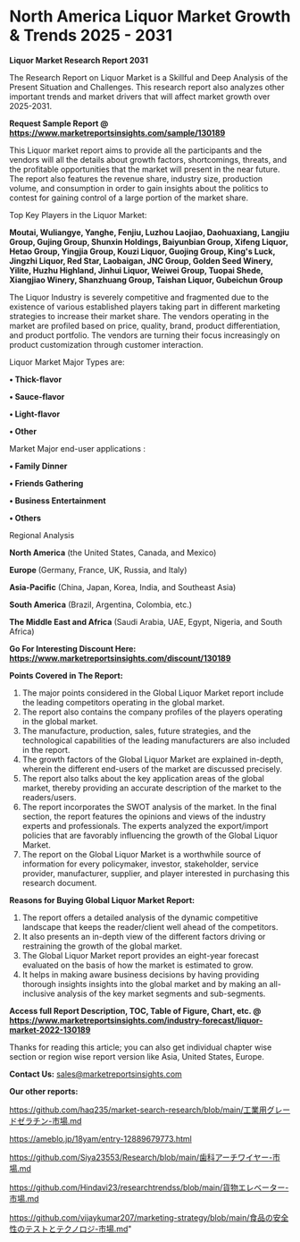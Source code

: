 # North America Liquor Market Growth & Trends 2025 - 2031

<strong>Liquor Market Research Report 2031</strong>

The Research Report on Liquor Market is a Skillful and Deep Analysis of the Present Situation and Challenges. This research report also analyzes other important trends and market drivers that will affect market growth over 2025-2031.

<strong>Request Sample Report @ <a href=https://www.marketreportsinsights.com/sample/130189>https://www.marketreportsinsights.com/sample/130189</a></strong>

This Liquor market report aims to provide all the participants and the vendors will all the details about growth factors, shortcomings, threats, and the profitable opportunities that the market will present in the near future. The report also features the revenue share, industry size, production volume, and consumption in order to gain insights about the politics to contest for gaining control of a large portion of the market share.

Top Key Players in the Liquor Market:

<strong>Moutai, Wuliangye, Yanghe, Fenjiu, Luzhou Laojiao, Daohuaxiang, Langjiu Group, Gujing Group, Shunxin Holdings, Baiyunbian Group, Xifeng Liquor, Hetao Group, Yingjia Group, Kouzi Liquor, Guojing Group, King's Luck, Jingzhi Liquor, Red Star, Laobaigan, JNC Group, Golden Seed Winery, Yilite, Huzhu Highland, Jinhui Liquor, Weiwei Group, Tuopai Shede, Xiangjiao Winery, Shanzhuang Group, Taishan Liquor, Gubeichun Group</strong>

The Liquor Industry is severely competitive and fragmented due to the existence of various established players taking part in different marketing strategies to increase their market share. The vendors operating in the market are profiled based on price, quality, brand, product differentiation, and product portfolio. The vendors are turning their focus increasingly on product customization through customer interaction.

Liquor Market Major Types are:

<strong>• Thick-flavor

• Sauce-flavor

• Light-flavor

• Other</strong>

Market Major end-user applications :

<strong>• Family Dinner

• Friends Gathering

• Business Entertainment

• Others</strong>

Regional Analysis

</u><strong><b>North America</b></strong> (the United States, Canada, and Mexico)

<strong><b>Europe </b></strong>(Germany, France, UK, Russia, and Italy)

<strong><b>Asia-Pacific</b></strong> (China, Japan, Korea, India, and Southeast Asia)

<strong><b>South America</b></strong> (Brazil, Argentina, Colombia, etc.)

<strong><b>The Middle East and Africa</b></strong> (Saudi Arabia, UAE, Egypt, Nigeria, and South Africa)

<strong>Go For Interesting Discount Here: <a href=https://www.marketreportsinsights.com/discount/130189>https://www.marketreportsinsights.com/discount/130189</a></strong>

<strong>Points Covered in The Report:</strong>
<ol>
  <li>The major points considered in the Global Liquor Market report include the leading competitors operating in the global market.</li>
  <li>The report also contains the company profiles of the players operating in the global market.</li>
  <li>The manufacture, production, sales, future strategies, and the technological capabilities of the leading manufacturers are also included in the report.</li>
  <li>The growth factors of the Global Liquor Market are explained in-depth, wherein the different end-users of the market are discussed precisely.</li>
  <li>The report also talks about the key application areas of the global market, thereby providing an accurate description of the market to the readers/users.</li>
  <li>The report incorporates the SWOT analysis of the market. In the final section, the report features the opinions and views of the industry experts and professionals. The experts analyzed the export/import policies that are favorably influencing the growth of the Global Liquor Market.</li>
  <li>The report on the Global Liquor Market is a worthwhile source of information for every policymaker, investor, stakeholder, service provider, manufacturer, supplier, and player interested in purchasing this research document.</li>
</ol>
<strong>Reasons for Buying Global Liquor Market Report:</strong>

<ol>
  <li>The report offers a detailed analysis of the dynamic competitive landscape that keeps the reader/client well ahead of the competitors.</li>
  <li>It also presents an in-depth view of the different factors driving or restraining the growth of the global market.</li>
  <li>The Global Liquor Market report provides an eight-year forecast evaluated on the basis of how the market is estimated to grow.</li>
  <li>It helps in making aware business decisions by having providing thorough insights insights into the global market and by making an all-inclusive analysis of the key market segments and sub-segments.</li>
</ol>
<strong>Access full Report Description, TOC, Table of Figure, Chart, etc. @ <a href=https://www.marketreportsinsights.com/industry-forecast/liquor-market-2022-130189>https://www.marketreportsinsights.com/industry-forecast/liquor-market-2022-130189</a></strong>


Thanks for reading this article; you can also get individual chapter wise section or region wise report version like Asia, United States, Europe.

<strong>Contact Us:</strong>
sales@marketreportsinsights.com

<strong>Our other reports:</strong>

<a href=https://github.com/haq235/market-search-research/blob/main/工業用グレードゼラチン-市場.md>https://github.com/haq235/market-search-research/blob/main/工業用グレードゼラチン-市場.md</a>

<a href=https://ameblo.jp/18yam/entry-12889679773.html>https://ameblo.jp/18yam/entry-12889679773.html</a>

<a href=https://github.com/Siya23553/Research/blob/main/歯科アーチワイヤー-市場.md>https://github.com/Siya23553/Research/blob/main/歯科アーチワイヤー-市場.md</a>

<a href=https://github.com/Hindavi23/researchtrendss/blob/main/貨物エレベーター-市場.md>https://github.com/Hindavi23/researchtrendss/blob/main/貨物エレベーター-市場.md</a>

<a href=https://github.com/vijaykumar207/marketing-strategy/blob/main/食品の安全性のテストとテクノロジ-市場.md>https://github.com/vijaykumar207/marketing-strategy/blob/main/食品の安全性のテストとテクノロジ-市場.md</a>"
